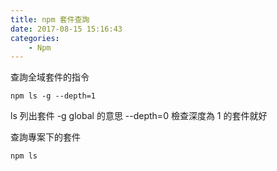 ```yaml
---
title: npm 套件查詢
date: 2017-08-15 15:16:43
categories:
    - Npm
---
```


查詢全域套件的指令

```
npm ls -g --depth=1
```

ls 列出套件
-g global 的意思
--depth=0 檢查深度為 1 的套件就好

查詢專案下的套件

```
npm ls
```